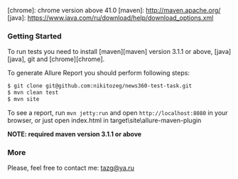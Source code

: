 [chrome]: chrome version above 41.0
[maven]: http://maven.apache.org/
[java]: https://www.java.com/ru/download/help/download_options.xml


### Getting Started

To run tests you need to install [maven][maven] version 3.1.1 or above, [java][java], git and [chrome][chrome].

To generate Allure Report you should perform following steps:

```bash
$ git clone git@github.com:nikitozeg/news360-test-task.git
$ mvn clean test
$ mvn site
```

To see a report, run `mvn jetty:run` and open `http://localhost:8080` in your browser, or just open index.html in target\site\allure-maven-plugin

**NOTE: required maven version 3.1.1 or above**

### More
 Please, feel free to contact me: tazg@ya.ru
